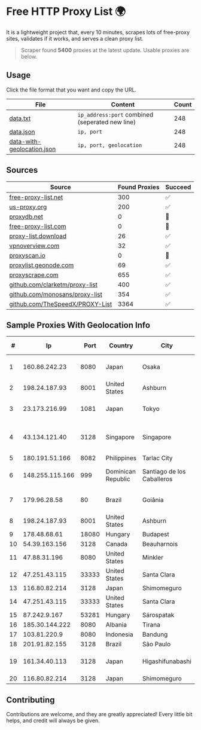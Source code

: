 
# Free HTTP Proxy List 🌍

It is a lightweight project that, every 10 minutes, scrapes lots of free-proxy sites, validates if it works, and serves a clean proxy list.


> Scraper found **5400** proxies at the latest update. Usable proxies are below.

## Usage

Click the file format that you want and copy the URL.


|File|Content|Count|
|----|-------|-----|
|[data.txt](https://raw.githubusercontent.com/themiralay/Proxy-List-World/master/data.txt)|`ip_address:port` combined (seperated new line)|248|
|[data.json](https://raw.githubusercontent.com/themiralay/Proxy-List-World/master/data.json)|`ip, port`|248|
|[data-with-geolocation.json](https://raw.githubusercontent.com/themiralay/Proxy-List-World/master/data-with-geolocation.json)|`ip, port, geolocation`|248|

## Sources

|Source|Found Proxies|Succeed|
|------|-------------|-------|
|[free-proxy-list.net](https://free-proxy-list.net)|300|✅|
|[us-proxy.org](https://www.us-proxy.org)|200|✅|
|[proxydb.net](http://proxydb.net)|0|🚫|
|[free-proxy-list.com](https://free-proxy-list.com/?page=&port=&type%5B%5D=http&type%5B%5D=https&up_time=0&search=Search)|0|🚫|
|[proxy-list.download](https://www.proxy-list.download/HTTP)|26|✅|
|[vpnoverview.com](https://vpnoverview.com/privacy/anonymous-browsing/free-proxy-servers)|32|✅|
|[proxyscan.io](https://www.proxyscan.io)|0|🚫|
|[proxylist.geonode.com](https://proxylist.geonode.com/api/proxy-list?limit=300&page=1&sort_by=lastChecked&sort_type=desc&protocols=http,https)|69|✅|
|[proxyscrape.com](https://api.proxyscrape.com/v2/?request=displayproxies&protocol=http&timeout=10000&country=all&ssl=all&anonymity=all)|655|✅|
|[github.com/clarketm/proxy-list](https://raw.githubusercontent.com/clarketm/proxy-list/master/proxy-list-raw.txt)|400|✅|
|[github.com/monosans/proxy-list](https://raw.githubusercontent.com/monosans/proxy-list/main/proxies/http.txt)|354|✅|
|[github.com/TheSpeedX/PROXY-List](https://raw.githubusercontent.com/TheSpeedX/PROXY-List/master/http.txt)|3364|✅|


## Sample Proxies With Geolocation Info

|#|Ip|Port|Country|City|Internet Service Provider|
|-|--|----|-------|----|-------------------------|
|1|160.86.242.23|8080|Japan|Osaka|Sony Network Communications Inc|
|2|198.24.187.93|8001|United States|Ashburn|Secured Servers LLC|
|3|23.173.216.99|1081|Japan|Tokyo|Eons Data Communications Limited|
|4|43.134.121.40|3128|Singapore|Singapore|Shenzhen Tencent Computer Systems Company Limited|
|5|180.191.51.166|8082|Philippines|Tarlac City|Globe Telecom|
|6|148.255.115.166|999|Dominican Republic|Santiago de los Caballeros|Compañía Dominicana de Teléfonos S. A.|
|7|179.96.28.58|80|Brazil|Goiânia|Megatelecom Telecomunicacoes Ltda|
|8|198.24.187.93|8001|United States|Ashburn|Secured Servers LLC|
|9|178.48.68.61|18080|Hungary|Budapest|UPC|
|10|54.39.163.156|3128|Canada|Beauharnois|OVH SAS|
|11|47.88.31.196|8080|United States|Minkler|Alibaba.com LLC|
|12|47.251.43.115|33333|United States|Santa Clara|Alibaba Cloud LLC|
|13|116.80.82.214|3128|Japan|Shimomeguro|InfoSphere|
|14|47.251.43.115|33333|United States|Santa Clara|Alibaba Cloud LLC|
|15|87.242.9.167|53281|Hungary|Sárospatak|PR-TELECOM ZRt.|
|16|185.30.144.222|8080|Albania|Tirana|Mobitel Shpk|
|17|103.81.220.9|8080|Indonesia|Bandung|STARNET|
|18|201.91.82.155|3128|Brazil|São Paulo|Vivo|
|19|161.34.40.113|3128|Japan|Higashifunabashi|NTT PC Communications, Inc.|
|20|116.80.82.214|3128|Japan|Shimomeguro|InfoSphere|



## Contributing

Contributions are welcome, and they are greatly appreciated! Every
little bit helps, and credit will always be given.


